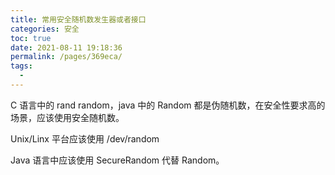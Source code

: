 ```yaml
---
title: 常用安全随机数发生器或者接口
categories: 安全
toc: true
date: 2021-08-11 19:18:36
permalink: /pages/369eca/
tags: 
  - 
---
```




C 语言中的  rand random，java 中的 Random 都是伪随机数，在安全性要求高的场景，应该使用安全随机数。

Unix/Linx 平台应该使用 /dev/random

Java 语言中应该使用 SecureRandom 代替 Random。

